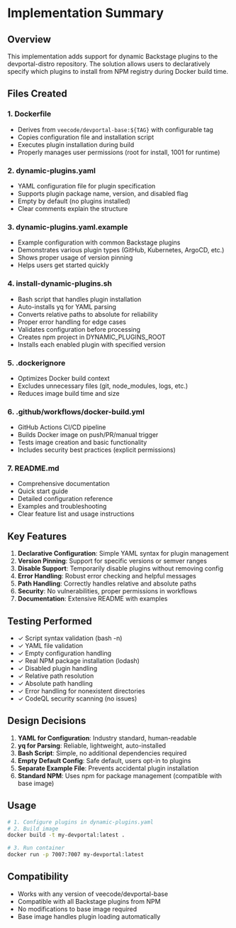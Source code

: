 # Implementation Summary

## Overview
This implementation adds support for dynamic Backstage plugins to the devportal-distro repository. The solution allows users to declaratively specify which plugins to install from NPM registry during Docker build time.

## Files Created

### 1. Dockerfile
- Derives from `veecode/devportal-base:${TAG}` with configurable tag
- Copies configuration file and installation script
- Executes plugin installation during build
- Properly manages user permissions (root for install, 1001 for runtime)

### 2. dynamic-plugins.yaml
- YAML configuration file for plugin specification
- Supports plugin package name, version, and disabled flag
- Empty by default (no plugins installed)
- Clear comments explain the structure

### 3. dynamic-plugins.yaml.example
- Example configuration with common Backstage plugins
- Demonstrates various plugin types (GitHub, Kubernetes, ArgoCD, etc.)
- Shows proper usage of version pinning
- Helps users get started quickly

### 4. install-dynamic-plugins.sh
- Bash script that handles plugin installation
- Auto-installs yq for YAML parsing
- Converts relative paths to absolute for reliability
- Proper error handling for edge cases
- Validates configuration before processing
- Creates npm project in DYNAMIC_PLUGINS_ROOT
- Installs each enabled plugin with specified version

### 5. .dockerignore
- Optimizes Docker build context
- Excludes unnecessary files (git, node_modules, logs, etc.)
- Reduces image build time and size

### 6. .github/workflows/docker-build.yml
- GitHub Actions CI/CD pipeline
- Builds Docker image on push/PR/manual trigger
- Tests image creation and basic functionality
- Includes security best practices (explicit permissions)

### 7. README.md
- Comprehensive documentation
- Quick start guide
- Detailed configuration reference
- Examples and troubleshooting
- Clear feature list and usage instructions

## Key Features

1. **Declarative Configuration**: Simple YAML syntax for plugin management
2. **Version Pinning**: Support for specific versions or semver ranges
3. **Disable Support**: Temporarily disable plugins without removing config
4. **Error Handling**: Robust error checking and helpful messages
5. **Path Handling**: Correctly handles relative and absolute paths
6. **Security**: No vulnerabilities, proper permissions in workflows
7. **Documentation**: Extensive README with examples

## Testing Performed

- ✓ Script syntax validation (bash -n)
- ✓ YAML file validation
- ✓ Empty configuration handling
- ✓ Real NPM package installation (lodash)
- ✓ Disabled plugin handling
- ✓ Relative path resolution
- ✓ Absolute path handling
- ✓ Error handling for nonexistent directories
- ✓ CodeQL security scanning (no issues)

## Design Decisions

1. **YAML for Configuration**: Industry standard, human-readable
2. **yq for Parsing**: Reliable, lightweight, auto-installed
3. **Bash Script**: Simple, no additional dependencies required
4. **Empty Default Config**: Safe default, users opt-in to plugins
5. **Separate Example File**: Prevents accidental plugin installation
6. **Standard NPM**: Uses npm for package management (compatible with base image)

## Usage

```bash
# 1. Configure plugins in dynamic-plugins.yaml
# 2. Build image
docker build -t my-devportal:latest .

# 3. Run container
docker run -p 7007:7007 my-devportal:latest
```

## Compatibility

- Works with any version of veecode/devportal-base
- Compatible with all Backstage plugins from NPM
- No modifications to base image required
- Base image handles plugin loading automatically

